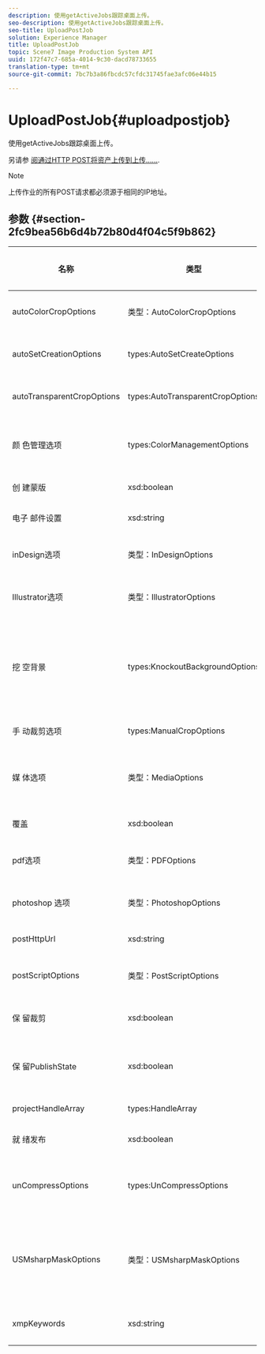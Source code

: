 ```yaml
---
description: 使用getActiveJobs跟踪桌面上传。
seo-description: 使用getActiveJobs跟踪桌面上传。
seo-title: UploadPostJob
solution: Experience Manager
title: UploadPostJob
topic: Scene7 Image Production System API
uuid: 172f47c7-685a-4014-9c30-dacd78733655
translation-type: tm+mt
source-git-commit: 7bc7b3a86fbcdc57cfdc31745fae3afc06e44b15

---
```



# UploadPostJob{#uploadpostjob}

使用getActiveJobs跟踪桌面上传。

另请参 [阅通过HTTP POST将资产上传到上传……](../../c-http-post.md#concept-457855c0cdc943339ca1f1bed356991d).

>[!NOTE]
>
>上传作业的所有POST请求都必须源于相同的IP地址。

## 参数 {#section-2fc9bea56b6d4b72b80d4f04c5f9b862}

<table id="table_04100BB8ABD84EF68B0A7CE3AD946414"> 
 <thead> 
  <tr> 
   <th colname="col1" class="entry"> <p>名称 </p> </th> 
   <th colname="col2" class="entry"> <p>类型 </p> </th> 
   <th colname="col03" class="entry"> <p>必需? </p> </th> 
   <th colname="col3" class="entry"> <p>说明 </p> </th> 
  </tr> 
 </thead>
 <tbody> 
  <tr> 
   <td colname="col1"> <span class="codeph"> <span class="varname"> autoColorCropOptions</span></span> </td> 
   <td colname="col2"> <span class="codeph"> 类型：AutoColorCropOptions</span> </td> 
   <td colname="col03"> <p>否 </p> </td> 
   <td colname="col3"> <p>用于根据颜色自动裁切图像的选项。 </p> </td> 
  </tr> 
  <tr> 
   <td colname="col1"> <span class="codeph"> <span class="varname"> autoSetCreationOptions</span></span> </td> 
   <td colname="col2"> <span class="codeph"> types:AutoSetCreateOptions</span> </td> 
   <td colname="col03"> <p>否 </p> </td> 
   <td colname="col3"> <p>要应用于已上载文件的自动设置生成脚本的数组。 </p> </td> 
  </tr> 
  <tr> 
   <td colname="col1"> <span class="codeph"> <span class="varname"> autoTransparentCropOptions</span></span> </td> 
   <td colname="col2"> <span class="codeph"> types:AutoTransparentCropOptions</span> </td> 
   <td colname="col03"> <p>否 </p> </td> 
   <td colname="col3"> <p>根据透明度从图像边缘删除空白。 </p> </td> 
  </tr> 
  <tr> 
   <td colname="col1"> <span class="codeph"> 颜 <span class="varname"> 色管理选项</span></span> </td> 
   <td colname="col2"> <span class="codeph"> types:ColorManagementOptions</span> </td> 
   <td colname="col03"> <p>否 </p> </td> 
   <td colname="col3"> <p>可在上传过程中指定的选项。 该设置会影响为上传管理颜色的方式。 </p> </td> 
  </tr> 
  <tr> 
   <td colname="col1"> <span class="codeph"> 创 <span class="varname"> 建蒙版</span></span> </td> 
   <td colname="col2"> <span class="codeph"> xsd:boolean</span> </td> 
   <td colname="col03"> <p><b>是</b> </p> </td> 
   <td colname="col3"> <p>是否创建蒙版。 </p> </td> 
  </tr> 
  <tr> 
   <td colname="col1"> <span class="codeph"> 电子 <span class="varname"> 邮件设置</span></span> </td> 
   <td colname="col2"> <span class="codeph"> xsd:string</span> </td> 
   <td colname="col03"> <p><b>是</b> </p> </td> 
   <td colname="col3"> <p>选择电子邮件设置。 </p> </td> 
  </tr> 
  <tr> 
   <td colname="col1"> <span class="codeph"> <span class="varname"> inDesign选项</span></span> </td> 
   <td colname="col2"> <span class="codeph"> 类型：InDesignOptions</span> </td> 
   <td colname="col03"> <p>否 </p> </td> 
   <td colname="col3"> <p>用于将InDesign文件上传到图像服务器的选项。 </p> </td> 
  </tr> 
  <tr> 
   <td colname="col1"> <span class="codeph"> <span class="varname"> Illustrator选项</span></span> </td> 
   <td colname="col2"> <span class="codeph"> 类型：IllustratorOptions</span> </td> 
   <td colname="col03"> <p>否 </p> </td> 
   <td colname="col3"> <p>用于将Illustrator文件上传到图像服务器的选项。 </p> </td> 
  </tr> 
  <tr> 
   <td colname="col1"> <span class="codeph"> 挖 <span class="varname"> 空背景</span></span> </td> 
   <td colname="col2"> <span class="codeph"> types:KnockoutBackgroundOptions</span> </td> 
   <td colname="col03"> <p>否 </p> </td> 
   <td colname="col3"> <p>遮住所选图像的背景。 这样，您就可以在主题图像外部以透明方式将其叠加到其他图层中。 可选。 </p> <p>请参阅<a href="../../types/c-data-types/r-knockout-background-options.md#reference-9196371848964d91842b337640791c9c" format="dita" scope="local"> KnockoutBackgroundOptions</a>。 </p> </td> 
  </tr> 
  <tr> 
   <td colname="col1"> <span class="codeph"> 手 <span class="varname"> 动裁剪选项</span></span> </td> 
   <td colname="col2"> <span class="codeph"> types:ManualCropOptions</span> </td> 
   <td colname="col03"> <p>否 </p> </td> 
   <td colname="col3"> <p>手动裁剪图像的选项。 </p> </td> 
  </tr> 
  <tr> 
   <td colname="col1"> <span class="codeph"> 媒 <span class="varname"> 体选项</span></span> </td> 
   <td colname="col2"> <span class="codeph"> 类型：MediaOptions</span> </td> 
   <td colname="col03"> <p>否 </p> </td> 
   <td colname="col3"> <p>用于从视频中设置缩略图的选项。 </p> <p>请参阅 <a href="../../types/c-data-types/r-media-options.md#reference-18618fc6803a4b6e994bbb48eba93b5b" format="dita" scope="local"> 媒体选项</a>。 </p> </td> 
  </tr> 
  <tr> 
   <td colname="col1"> <span class="codeph"> <span class="varname"> 覆盖</span></span> </td> 
   <td colname="col2"> <span class="codeph"> xsd:boolean</span> </td> 
   <td colname="col03"> <p><b>是</b> </p> </td> 
   <td colname="col3"> <p>上传时是否覆盖文件。 </p> </td> 
  </tr> 
  <tr> 
   <td colname="col1"> <span class="codeph"> <span class="varname"> pdf选项</span></span> </td> 
   <td colname="col2"> <span class="codeph"> 类型：PDFOptions</span> </td> 
   <td colname="col03"> <p>否 </p> </td> 
   <td colname="col3"> <p>用于将PDF文件上传到图像服务器的选项。 </p> </td> 
  </tr> 
  <tr> 
   <td colname="col1"> <span class="codeph"> photoshop <span class="varname"> 选项</span></span> </td> 
   <td colname="col2"> <span class="codeph"> 类型：PhotoshopOptions</span> </td> 
   <td colname="col03"> <p>否 </p> </td> 
   <td colname="col3"> <p>用于将Photoshop文件上传到图像服务器的选项。 </p> </td> 
  </tr> 
  <tr> 
   <td colname="col1"> <span class="codeph"> <span class="varname"> postHttpUrl</span></span> </td> 
   <td colname="col2"> <span class="codeph"> xsd:string</span> </td> 
   <td colname="col03"> <p>否 </p> </td> 
   <td colname="col3"> <p>要上传文件的URL。 </p> </td> 
  </tr> 
  <tr> 
   <td colname="col1"> <span class="codeph"> <span class="varname"> postScriptOptions</span></span> </td> 
   <td colname="col2"> <span class="codeph"> 类型：PostScriptOptions</span> </td> 
   <td colname="col03"> <p>否 </p> </td> 
   <td colname="col3"> <p>用于将Post Script文件上传到图像服务器的选项。 </p> </td> 
  </tr> 
  <tr> 
   <td colname="col1"> <span class="codeph"> 保 <span class="varname"> 留裁剪</span></span> </td> 
   <td colname="col2"> <span class="codeph"> xsd:boolean</span> </td> 
   <td colname="col03"> <p>否 </p> </td> 
   <td colname="col3"> <p>控制任何现有裁切定义的保留。 默认值为true。 </p> </td> 
  </tr> 
  <tr> 
   <td colname="col1"> <span class="codeph"> 保 <span class="varname"> 留PublishState</span></span> </td> 
   <td colname="col2"> <span class="codeph"> xsd:boolean</span> </td> 
   <td colname="col03"> <p><b>是</b> </p> </td> 
   <td colname="col3"> <p>控制在覆盖时是否保留现有资产的发布状态。 如果未设置，则使用公司默认设置。 </p> </td> 
  </tr> 
  <tr> 
   <td colname="col1"> <span class="codeph"> <span class="varname"> projectHandleArray</span></span> </td> 
   <td colname="col2"> <span class="codeph"> types:HandleArray</span> </td> 
   <td colname="col03"> <p>否 </p> </td> 
   <td colname="col3"> <p>项目句柄的数组。 </p> </td> 
  </tr> 
  <tr> 
   <td colname="col1"> <span class="codeph"> 就 <span class="varname"> 绪发布</span></span> </td> 
   <td colname="col2"> <span class="codeph"> xsd:boolean</span> </td> 
   <td colname="col03"> <p><b>是</b> </p> </td> 
   <td colname="col3"> <p>文件是否已标记为可发布。 </p> </td> 
  </tr> 
  <tr> 
   <td colname="col1"> <span class="codeph"> <span class="varname"> unCompressOptions</span></span> </td> 
   <td colname="col2"> <span class="codeph"> types:UnCompressOptions</span> </td> 
   <td colname="col03"> <p>否 </p> </td> 
   <td colname="col3"> <p>使用这些可选设置提取和处理已上载TAR/ZIP文件的内容。 </p> <p>请参 <a href="../../types/c-data-types/r-uncompress-options.md#reference-510ec7028b1540bc9b58745f242d49d5" format="dita" scope="local"> 阅UnCompressOptions</a>。 </p> </td> 
  </tr> 
  <tr> 
   <td colname="col1"> <span class="codeph"> <span class="varname"> USMsharpMaskOptions</span></span> </td> 
   <td colname="col2"> <span class="codeph"> 类型：USMsharpMaskOptions</span> </td> 
   <td colname="col03"> <p>否 </p> </td> 
   <td colname="col3"> <p>用于在创建优化金字塔TIF文件时控制USM锐化设置的选项。 使用这些设置有助于提高图像锐度。 </p> <p>请参 <a href="../../types/c-data-types/r-unsharp-mask-options.md#reference-b9a96244d7ee4424bc4ac3c23be3be3d" format="dita" scope="local"> 阅USMsharpMaskOptions</a>。 </p> </td> 
  </tr> 
  <tr> 
   <td colname="col1"><span class="codeph"><span class="varname"> xmpKeywords</span></span> </td> 
   <td colname="col2"><span class="codeph"> xsd:string</span> </td> 
   <td colname="col03"> <p>否 </p> </td> 
   <td colname="col3"> <p>上载作业中所有内容的其他元数据选项。 </p> </td> 
  </tr> 
 </tbody> 
</table>

